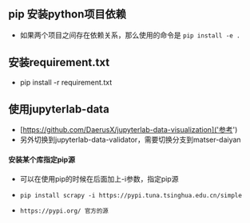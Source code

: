 ## pip 安装python项目依赖
* 如果两个项目之间存在依赖关系，那么使用的命令是
`pip install -e .`
  
## 安装requirement.txt
* pip install -r requirement.txt

## 使用jupyterlab-data
* [https://github.com/DaerusX/jupyterlab-data-visualization]('参考')
* 另外切换到jupyterlab-data-validator，需要切换分支到matser-daiyan

#### 安装某个库指定pip源
* 可以在使用pip的时候在后面加上-i参数，指定pip源
* `pip install scrapy -i https://pypi.tuna.tsinghua.edu.cn/simple`

* `https://pypi.org/ 官方的源`
